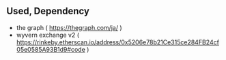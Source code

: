 ## Used, Dependency

- the graph ( https://thegraph.com/ja/ )
- wyvern exchange v2 ( https://rinkeby.etherscan.io/address/0x5206e78b21Ce315ce284FB24cf05e0585A93B1d9#code )
